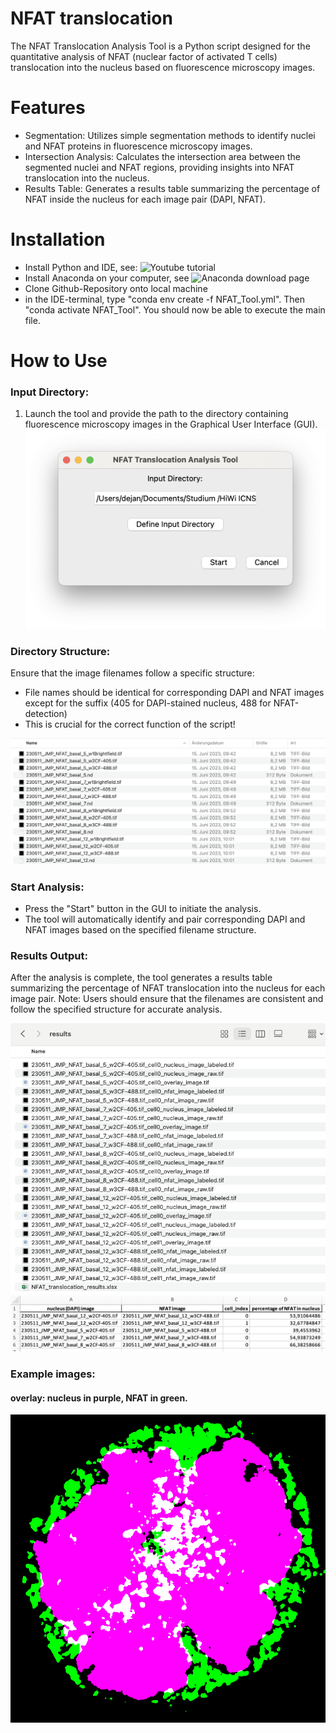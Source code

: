 # NFAT translocation 
The NFAT Translocation Analysis Tool is a Python script designed for the quantitative analysis of NFAT (nuclear factor of activated T cells) translocation into the nucleus based on fluorescence microscopy images.

# Features

- Segmentation: Utilizes simple segmentation methods to identify nuclei and NFAT proteins in fluorescence microscopy images.
- Intersection Analysis: Calculates the intersection area between the segmented nuclei and NFAT regions, providing insights into NFAT translocation into the nucleus.
- Results Table: Generates a results table summarizing the percentage of NFAT inside the nucleus for each image pair (DAPI, NFAT).


# Installation
- Install Python and IDE, see: ![Youtube tutorial](https://www.youtube.com/watch?v=XQMUWhQusjo&t=1s) 
- Install Anaconda on your computer, see ![Anaconda download page](https://www.anaconda.com/download)
- Clone Github-Repository onto local machine
- in the IDE-terminal, type "conda env create -f NFAT_Tool.yml". Then "conda activate NFAT_Tool". You should now be able to execute the main file. 

# How to Use
### Input Directory:
1. Launch the tool and provide the path to the directory containing fluorescence microscopy images in the Graphical User Interface (GUI).
![example](images/gui_image.png)

### Directory Structure:
Ensure that the image filenames follow a specific structure:
- File names should be identical for corresponding DAPI and NFAT images except for the suffix (405 for DAPI-stained nucleus, 488 for NFAT-detection)
- This is crucial for the correct function of the script! 

![example](images/directory_example.png)

### Start Analysis:
- Press the "Start" button in the GUI to initiate the analysis.
- The tool will automatically identify and pair corresponding DAPI and NFAT images based on the specified filename structure.

### Results Output:
After the analysis is complete, the tool generates a results table summarizing the percentage of NFAT translocation into the nucleus for each image pair.
Note: Users should ensure that the filenames are consistent and follow the specified structure for accurate analysis.

![example](images/results_example.png)
![example_2](images/results_example_2.png)

### Example images:
#### overlay: nucleus in purple, NFAT in green.
![example](images/230511_JMP_NFAT_basal_5_w2CF-405.tif_cell0_overlay_image.png)